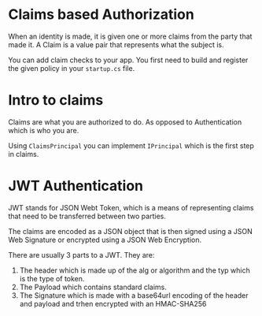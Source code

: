 
# Claims based Authorization

When an identity is made, it is given one or more claims from the party that made it. A Claim is a value pair that represents what the subject is. 

You can add claim checks to your app. You first need to build and register the given policy in your ```startup.cs``` file. 


# Intro to claims

Claims are what you are authorized to do. As opposed to Authentication which is who you are. 

Using ```ClaimsPrincipal``` you can implement ```IPrincipal``` which is the first step in claims. 


# JWT Authentication 

JWT stands for JSON Webt Token, which is a means of representing claims that need to be transferred between two parties. 

The claims are encoded as a JSON object that is then signed using a JSON Web Signature or encrypted using a JSON Web Encryption. 

There are usually 3 parts to a JWT. They are:
1. The header which is made up of the alg or algorithm and the typ which is the type of token.
2. The Payload which contains standard claims.
3. The Signature which is made with a base64url encoding of the header and payload and trhen encrypted with an HMAC-SHA256
